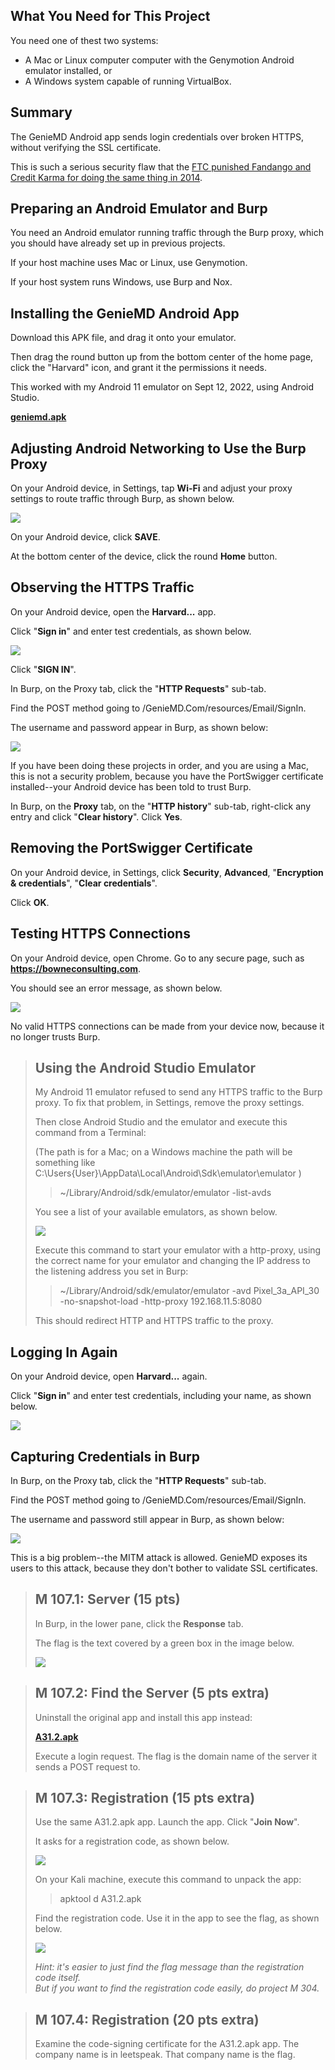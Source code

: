 ﻿## What You Need for This Project

You need one of thest two systems:

-   A Mac or Linux computer computer with the Genymotion Android emulator installed, or
-   A Windows system capable of running VirtualBox.

## Summary

The GenieMD Android app sends login credentials over broken HTTPS, without verifying the SSL certificate.

This is such a serious security flaw that the  [FTC punished Fandango and Credit Karma for doing the same thing in 2014](https://www.ftc.gov/news-events/press-releases/2014/03/fandango-credit-karma-settle-ftc-charges-they-deceived-consumers).

## Preparing an Android Emulator and Burp

You need an Android emulator running traffic through the Burp proxy, which you should have already set up in previous projects.

If your host machine uses Mac or Linux, use Genymotion.

If your host system runs Windows, use Burp and Nox.

## Installing the GenieMD Android App

Download this APK file, and drag it onto your emulator.

Then drag the round button up from the bottom center of the home page, click the "Harvard" icon, and grant it the permissions it needs.

This worked with my Android 11 emulator on Sept 12, 2022, using Android Studio.

[**geniemd.apk**](https://www.bowneconsultingcontent.com/pub/Attack/proj/geniemd.apk)

## Adjusting Android Networking to Use the Burp Proxy

On your Android device, in Settings, tap **Wi-Fi** and adjust your proxy settings to route traffic through Burp, as shown below.

![](https://www.bowneconsultingcontent.com/pub/Attack/proj/p3burp9.png)

On your Android device, click  **SAVE**.

At the bottom center of the device, click the round  **Home**  button.

## Observing the HTTPS Traffic

On your Android device, open the **Harvard...** app.

Click "**Sign in**" and enter test credentials, as shown below.

![](https://www.bowneconsultingcontent.com/pub/Attack/proj/p4genie2.png)

Click "**SIGN IN**".

In Burp, on the Proxy tab, click the "**HTTP Requests**" sub-tab.

Find the POST method going to /GenieMD.Com/resources/Email/SignIn.

The username and password appear in Burp, as shown below:

![](https://www.bowneconsultingcontent.com/pub/Attack/proj/p4genie3.png)

If you have been doing these projects in order, and you are using a Mac, this is not a security problem, because you have the PortSwigger certificate installed--your Android device has been told to trust Burp.

In Burp, on the  **Proxy**  tab, on the "**HTTP history**" sub-tab, right-click any entry and click "**Clear history**". Click  **Yes**.

## Removing the PortSwigger Certificate

On your Android device, in Settings, click **Security**, **Advanced**, "**Encryption & credentials**", "**Clear credentials**".

Click  **OK**.

## Testing HTTPS Connections

On your Android device, open Chrome. Go to any secure page, such as **https://bowneconsulting.com**.

You should see an error message, as shown below.

![](https://www.bowneconsultingcontent.com/pub/Attack/proj/M107-4.png)

No valid HTTPS connections can be made from your device now, because it no longer trusts Burp.

> ## Using the Android Studio Emulator
> 
> My Android 11 emulator refused to send any HTTPS traffic to the Burp proxy. To fix that problem, in Settings, remove the proxy settings.
> 
> Then close Android Studio and the emulator and execute this command from a Terminal:
> 
> (The path is for a Mac; on a Windows machine the path will be something like C:\Users\{User}\AppData\Local\Android\Sdk\emulator\emulator )
> 
> > ~/Library/Android/sdk/emulator/emulator -list-avds
> 
> You see a list of your available emulators, as shown below.
> 
> ![](https://www.bowneconsultingcontent.com/pub/Attack/proj/M107-7.png)
> 
> Execute this command to start your emulator with a http-proxy, using the correct name for your emulator and changing the IP address to the listening address you set in Burp:
> 
> > ~/Library/Android/sdk/emulator/emulator -avd Pixel_3a_API_30 -no-snapshot-load -http-proxy 192.168.11.5:8080
> 
> This should redirect HTTP and HTTPS traffic to the proxy.

## Logging In Again

On your Android device, open **Harvard...** again.

Click "**Sign in**" and enter test credentials, including your name, as shown below.

![](https://www.bowneconsultingcontent.com/pub/Attack/proj/p4genie5.png)

## Capturing Credentials in Burp

In Burp, on the Proxy tab, click the "**HTTP Requests**" sub-tab.

Find the POST method going to /GenieMD.Com/resources/Email/SignIn.

The username and password still appear in Burp, as shown below:

![](https://www.bowneconsultingcontent.com/pub/Attack/proj/M107-5.png)

This is a big problem--the MITM attack is allowed. GenieMD exposes its users to this attack, because they don't bother to validate SSL certificates.

> ## M 107.1: Server (15 pts)
> 
> In Burp, in the lower pane, click the  **Response**  tab.
> 
> The flag is the text covered by a green box in the image below.
> 
> ![](https://www.bowneconsultingcontent.com/pub/Attack/proj/M107-6.png)

> ## M 107.2: Find the Server (5 pts extra)
> 
> Uninstall the original app and install this app instead:
> 
> [**A31.2.apk**](https://www.bowneconsultingcontent.com/pub/Attack/proj/A31.2.apk)
> 
> Execute a login request. The flag is the domain name of the server it sends a POST request to.

> ## M 107.3: Registration (15 pts extra)
> 
> Use the same A31.2.apk app. Launch the app. Click "**Join Now**".
> 
> It asks for a registration code, as shown below.
> 
> ![](https://www.bowneconsultingcontent.com/pub/Attack/proj/M107-1.png)
> 
> On your Kali machine, execute this command to unpack the app:
> 
> > apktool d A31.2.apk
> 
> Find the registration code. Use it in the app to see the flag, as shown below.
> 
> ![](https://www.bowneconsultingcontent.com/pub/Attack/proj/M107-2.png)
> 
> _Hint: it's easier to just find the flag message than the registration code itself.  
> But if you want to find the registration code easily, do project M 304._

> ## M 107.4: Registration (20 pts extra)
> 
> Examine the code-signing certificate for the A31.2.apk app. The company name is in leetspeak. That company name is the flag.


